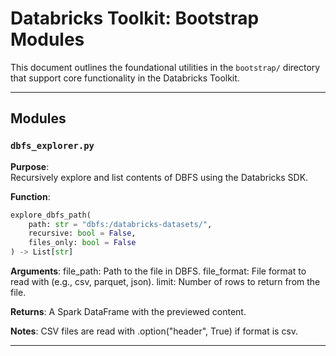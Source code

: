 # Databricks Toolkit: Bootstrap Modules

This document outlines the foundational utilities in the `bootstrap/` directory that support core functionality in the Databricks Toolkit.

---

## Modules

### `dbfs_explorer.py`

**Purpose**:  
Recursively explore and list contents of DBFS using the Databricks SDK.

**Function**:
```python
explore_dbfs_path(
    path: str = "dbfs:/databricks-datasets/",
    recursive: bool = False,
    files_only: bool = False
) -> List[str]
```

**Arguments**:
    file_path: Path to the file in DBFS.
	file_format: File format to read with (e.g., csv, parquet, json).
	limit: Number of rows to return from the file.

**Returns**:
	A Spark DataFrame with the previewed content.

**Notes**:
	CSV files are read with .option("header", True) if format is csv.

---
